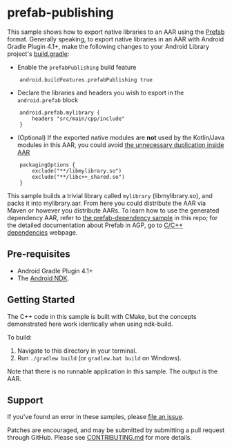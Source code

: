 prefab-publishing
=================

This sample shows how to export native libraries to an AAR
using the [Prefab] format. Generally speaking, to export native libraries in an AAR 
with Android Gradle Plugin 4.1+, make the following changes to your Android Library project's [build.gradle]:

* Enable the `prefabPublishing` build feature
```
    android.buildFeatures.prefabPublishing true
```

* Declare the libraries and headers you wish to export in the `android.prefab`
  block
```
    android.prefab.mylibrary {
        headers "src/main/cpp/include"
    }
```
* (Optional) If the exported native modules are **not** used by the Kotlin/Java modules in this AAR,
  you could avoid [the unnecessary duplication inside AAR]
```
    packagingOptions {
        exclude("**/libmylibrary.so")
        exclude("**/libc++_shared.so")
    }
```
This sample builds a trivial library called `mylibrary` (libmylibrary.so), and packs it into 
mylibrary.aar. From here you could distribute the AAR via Maven or however you distribute AARs.
To learn how to use the generated dependency AAR, refer to [the prefab-dependency sample] in this repo;
for the detailed documentation about Prefab in AGP, go to [C/C++ dependencies] webpage.


[Prefab]:https://google.github.io/prefab/
[build.gradle]:https://github.com/android/ndk-samples/blob/master/prefab/prefab-publishing/mylibrary/build.gradle#L64
[the prefab-dependency sample]:https://github.com/android/ndk-samples/tree/main/prefab/prefab-dependency
[the unnecessary duplication inside AAR]:https://issuetracker.google.com/issues/168777344#comment5
[C/C++ dependencies]: https://developer.android.com/studio/build/native-dependencies?buildsystem=cmake&agpversion=4.1


Pre-requisites
--------------

* Android Gradle Plugin 4.1+
* The [Android NDK](https://developer.android.com/ndk/).


Getting Started
---------------

The C++ code in this sample is built with CMake, but the concepts demonstrated
here work identically when using ndk-build.

To build:

1. Navigate to this directory in your terminal.
2. Run `./gradlew build` (or `gradlew.bat build` on Windows).

Note that there is no runnable application in this sample. The output is the
AAR.

Support
-------

If you've found an error in these samples, please [file an
issue](https://github.com/android/ndk-samples/issues/new).

Patches are encouraged, and may be submitted by submitting a pull request
through GitHub. Please see [CONTRIBUTING.md](../../CONTRIBUTING.md) for more
details.
